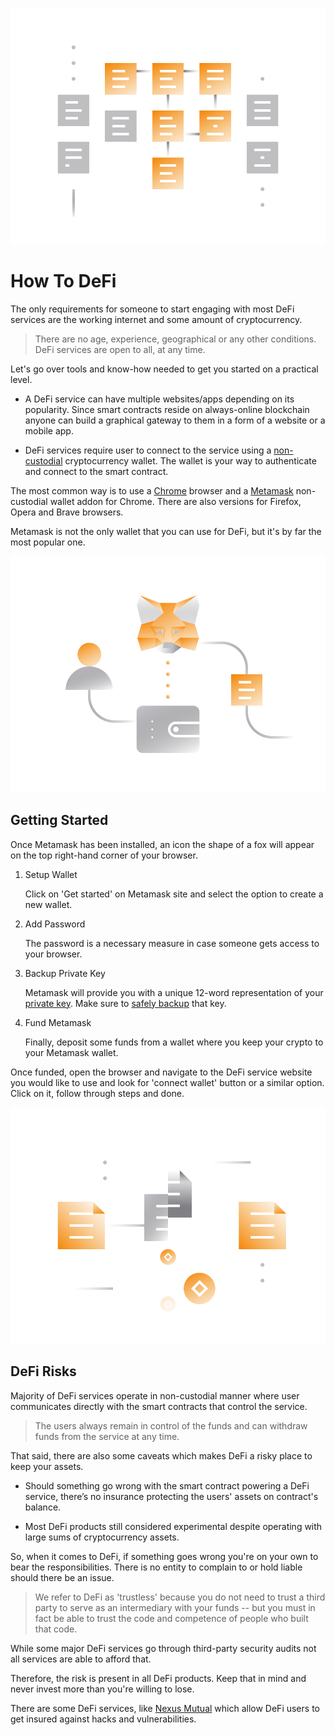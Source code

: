 ![](../images/defi2-Main-l.png)

# How To DeFi

The only requirements for someone to start engaging with most DeFi services are the working internet and some amount of cryptocurrency. 

> There are no age, experience, geographical or any other conditions. DeFi services are open to all, at any time.

Let's go over tools and know-how needed to get you started on a practical level.

- A DeFi service can have multiple websites/apps depending on its popularity. Since smart contracts reside on always-online blockchain anyone can build a graphical gateway to them in a form of a website or a mobile app.

- DeFi services require user to connect to the service using a [non-custodial](/guides/fundamentals/en/2-wallets-basics.md) cryptocurrency wallet. The wallet is your way to authenticate and connect to the smart contract.

The most common way is to use a [Chrome](https://www.google.com/chrome/) browser and a [Metamask](https://metamask.io) non-custodial wallet addon for Chrome. There are also versions for Firefox, Opera and Brave browsers.

Metamask is not the only wallet that you can use for DeFi, but it's by far the most popular one.

![](../images/defi2-start-l.png)

## Getting Started

Once Metamask has been installed, an icon the shape of a fox will appear on the top right-hand corner of your browser.

1. Setup Wallet

    Click on 'Get started' on Metamask site and select the option to create a new wallet.

2. Add Password
   
   The password is a necessary measure in case someone gets access to your browser.
   
3. Backup Private Key

   Metamask will provide you with a unique 12-word representation of your [private key](/guides/fundamentals/en/3-private-keys-basics.md). Make sure to [safely backup](/guides/fundamentals/en/4-safe-storage-basics.md) that key.

4. Fund Metamask

    Finally, deposit some funds from a wallet where you keep your crypto to your Metamask wallet.

Once funded, open the browser and navigate to the DeFi service website you would like to use and look for 'connect wallet' button or a similar option. Click on it, follow through steps and done.

![](../images/defi2-risk-l.png)

## DeFi Risks

Majority of DeFi services operate in non-custodial manner where user communicates directly with the smart contracts that control the service. 

> The users always remain in control of the funds and can withdraw funds from the service at any time.

That said, there are also some caveats which makes DeFi a risky place to keep your assets. 

- Should something go wrong with the smart contract powering a DeFi service, there’s no insurance protecting the users' assets on contract's balance.

- Most DeFi products still considered experimental despite operating with large sums of cryptocurrency assets.

So, when it comes to DeFi, if something goes wrong you're on your own to bear the responsibilities. There is no entity to complain to or hold liable should there be an issue.

> We refer to DeFi as 'trustless' because you do not need to trust a third party to serve as an intermediary with your funds -- but you must in fact be able to trust the code and competence of people who built that code.
   
While some major DeFi services go through third-party security audits not all services are able to afford that. 

Therefore, the risk is present in all DeFi products. Keep that in mind and never invest more than you're willing to lose.

There are some DeFi services, like [Nexus Mutual](https://nexusmutual.io) which allow DeFi users to get insured against hacks and vulnerabilities.
